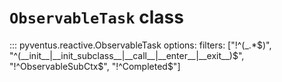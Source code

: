 # `ObservableTask` class

::: pyventus.reactive.ObservableTask
    options:
        filters: ["!^(_.*$)", "^(__init__|__init_subclass__|__call__|__enter__|__exit__)$", "!^ObservableSubCtx$", "!^Completed$"]
